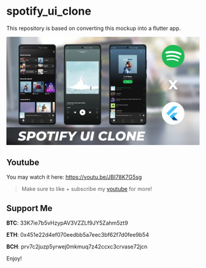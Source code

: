 # spotify_ui_clone

This repository is based on converting this mockup into a flutter app.

![app](assets/images/thumbnail.png?raw=true)

## Youtube
You may watch it here: https://youtu.be/JBI78K7G5sg
>Make sure to like + subscribe my [youtube](https://www.youtube.com/c/jameelsocorro) for more!


## Support Me

**BTC**: 33K7ie7b5vHzypAV3VZZLf9JY5Zahm5zt9

**ETH**: 0x451e22d4ef070eedbb5a7eec3bf62f7d0fee9b54

**BCH**: prv7c2juzp5yrwej0mkmuq7z42ccxc3crvase72jcn 

Enjoy!
